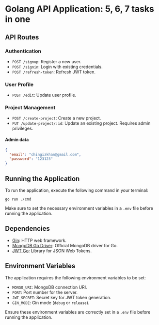 # Golang API Application: 5, 6, 7 tasks in one

## API Routes

### Authentication

- `POST /signup`: Register a new user.
- `POST /signin`: Login with existing credentials.
- `POST /refresh-token`: Refresh JWT token.

### User Profile

- `POST /edit`: Update user profile.

### Project Management

- `POST /create-project`: Create a new project.
- `PUT /update-project/:id`: Update an existing project. Requires admin privileges.

#### Admin data
```json
{
  "email": "chingizkhan@gmail.com",
  "password": "123123"
}
```

## Running the Application

To run the application, execute the following command in your terminal:

```
go run ./cmd
```

Make sure to set the necessary environment variables in a `.env` file before running the application.

## Dependencies

- [Gin](https://github.com/gin-gonic/gin): HTTP web framework.
- [MongoDB Go Driver](https://github.com/mongodb/mongo-go-driver): Official MongoDB driver for Go.
- [JWT Go](https://github.com/dgrijalva/jwt-go): Library for JSON Web Tokens.

## Environment Variables

The application requires the following environment variables to be set:

- `MONGO_URI`: MongoDB connection URI.
- `PORT`: Port number for the server.
- `JWT_SECRET`: Secret key for JWT token generation.
- `GIN_MODE`: Gin mode (`debug` or `release`).

Ensure these environment variables are correctly set in a `.env` file before running the application.
